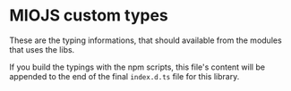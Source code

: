 # MIOJS custom types

These are the typing informations, that should available from the modules that uses the libs.

If you build the typings with the npm scripts, this file's content will be appended to the end of the final `index.d.ts` file for this library.